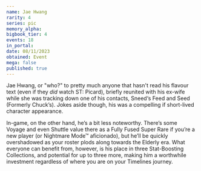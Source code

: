 ```yaml
---
name: Jae Hwang
rarity: 4
series: pic
memory_alpha:
bigbook_tier: 4
events: 18
in_portal:
date: 08/11/2023
obtained: Event
mega: false
published: true
---
```


Jae Hwang, or "who?" to pretty much anyone that hasn't read his flavour text (even if they *did* watch ST: Picard), briefly reunited with his ex-wife while she was tracking down one of his contacts, Sneed‘s Feed and Seed (Formerly Chuck’s). Jokes aside though, his was a compelling if short-lived character appearance.

In-game, on the other hand, he’s a bit less noteworthy. There’s some Voyage and even Shuttle value there as a Fully Fused Super Rare if you’re a new player (or Nightmare Mode™ aficionado), but he’ll be quickly overshadowed as your roster plods along towards the Elderly era. What everyone can benefit from, however, is his place in three Stat-Boosting Collections, and potential for up to three more, making him a worthwhile investment regardless of where you are on your Timelines journey.
